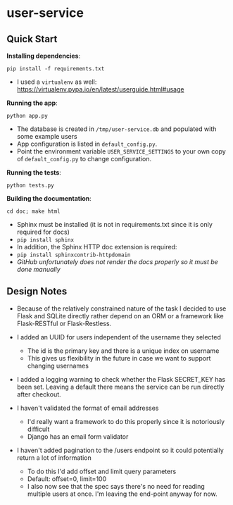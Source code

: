 user-service
============

Quick Start
-----------

**Installing dependencies**:

	pip install -f requirements.txt

- I used a `virtualenv` as well: https://virtualenv.pypa.io/en/latest/userguide.html#usage

**Running the app**:

	python app.py

- The database is created in `/tmp/user-service.db` and populated with some example users
- App configuration is listed in `default_config.py`.
- Point the environment variable `USER_SERVICE_SETTINGS` to your own copy of `default_config.py` to change configuration.

**Running the tests**:

	python tests.py

**Building the documentation**:

	cd doc; make html

- Sphinx must be installed (it is not in requirements.txt since it is only required for docs)
- `pip install sphinx`
- In addition, the Sphinx HTTP doc extension is required:
- `pip install sphinxcontrib-httpdomain`
- *GitHub unfortunately does not render the docs properly so it must be done manually*

Design Notes
------------

- Because of the relatively constrained nature of the task I decided to use Flask and SQLite directly rather depend on an ORM or a framework like Flask-RESTful or Flask-Restless.

- I added an UUID for users independent of the username they selected
	- The id is the primary key and there is a unique index on username
	- This gives us flexibility in the future in case we want to support changing usernames

- I added a logging warning to check whether the Flask SECRET_KEY has been set. Leaving a default there means the service can be run directly after checkout. 

- I haven't validated the format of email addresses
	- I'd really want a framework to do this properly since it is notoriously difficult
	- Django has an email form validator

- I haven't added pagination to the /users endpoint so it could potentially return a lot of information
	- To do this I'd add offset and limit query parameters
	- Default: offset=0, limit=100
	- I also now see that the spec says there's no need for reading multiple users at once. I'm leaving the end-point anyway for now.